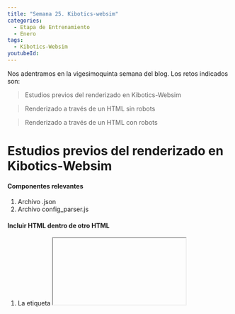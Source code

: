 ```yaml
---
title: "Semana 25. Kibotics-websim"
categories:
  - Etapa de Entrenamiento
  - Enero
tags:
  - Kibotics-Websim
youtubeId: 
---
```


Nos adentramos en la vigesimoquinta semana del blog. Los retos indicados son:


> Estudios previos del renderizado en Kibotics-Websim

> Renderizado a través de un HTML sin robots

> Renderizado a través de un HTML con robots 

# Estudios previos del renderizado en Kibotics-Websim

#### Componentes relevantes

1. Archivo .json
2. Archivo config_parser.js

#### Incluir HTML dentro de otro HTML

1. La etiqueta **<iframe>** permite introducir un HTML en el interior de otro HTML. Por ahora, considero que se trata de la mejor opción, ya que no sobrepasa las medidas de un div. 
  
          <iframe style='display:none' id='frame' width='400' height='400' frameborder='0'></iframe>
          window.onload = function() {        var boton = document.querySelector("#boton");window.onload = function() {        var boton = document.querySelector("#boton");
    var boton = document.querySelector("#boton");

    boton.addEventListener("click", loadPage, true);

    function loadPage(){
        var frame = $('#frame');
        var url = './index_01.html';
        $("#buttons").show();
        frame.attr('src',url).show();
    }
}
              var boton = document.querySelector("#boton");

              boton.addEventListener("click", loadPage, true);

              function loadPage(){
                  var frame = $('#frame');
                  var url = './index_01.html';
                  $("#buttons").show();
                  frame.attr('src',url).show();
              }
          }
  
2. Mediante peticiones AJAX también puede introducirse un HTML en otro. Aunque se da la problematica de que el .html sobrepasa las medidas de un div. El código utilizado es el siguiente:

          <!DOCTYPE html>
          <html lang="en">
          <head>
              <meta charset="UTF-8">
              <meta http-equiv="X-UA-Compatible" content="IE=edge">
              <meta name="viewport" content="width=device-width, initial-scale=1.0">
              <title>Document</title>
              <script src="https://code.jquery.com/jquery-3.4.1.min.js"></script>
              <script src="/js/index_02.js"></script>
          </head>
          <body>
          <button id="boton">Cargar HTML</button>
          <div id="html"></div>
          </body>
          </html>

          window.onload = function(){
              function prueba(){
                  var boton = document.querySelector("#boton");
                  console.log(boton);
                  var divCont = document.querySelector("#html");

                  boton.addEventListener("click", obtenerHTML, true);

                  //Pasar a la función el evento
                  function obtenerHTML(e){
                      var xhr = new XMLHttpRequest();

                      //Estado peticion
                      xhr.onreadystatechange = function(){
                          //Estado correcto
                          if (xhr.status === 200) {
                              //Insertar HTML al div contenedor lo que hay en la respuesta
                              divCont.innerHTML = xhr.responseText;

                          }
                      }
                      //true: asincrona / false: sincrona
                      xhr.open("get", "./index.html", true);
                      //Envio de la peticion
                      xhr.send();
                  }
              };
              prueba();
          }


#### Incluir las capacidades de un robot en la escena.
  
  Definición de un robot en .json:
  
      "robots_config": [
        {
            "controller": "user1",
            "id": "a-pibot"
        }
    ],
        "objects":[       
              {
                  "tag": "a-robot",
                  "attr": {
                    "id": "a-pibot",
                    "gltf-model": "../assets/models/jrobotFgltf.gltf",
                    "class": "physics-object",
                    "physics-object": "id:a-pibot; model:../../../assets/models/jrobotFgltf.gltf;shape:box;fit:manual;halfExtents:1.5 1 3.7;",
                    "scale": {
                      "x": 20,
                      "y": 20,
                      "z": 20
                    },
                    "position": {
                      "x": 0,
                      "y": 10,
                      "z": 0
                    },
                    "rotation": {
                      "x": 0,
                      "y": -20,
                      "z": 0
                    },
                    "fmax": "1000000000000000000000",
                    "tmax": "9"
                  }, 
                  "childs": [
                    {
                      "tag": "a-entity",
                      "attr": {
                        "id": "a-pibotCamera1Wrapper",
                        "position": {
                          "x": 0.02,
                          "y": 0.025,
                          "z": 0
                        },
                        "rotation": {
                          "x": 0,
                          "y": -90,
                          "z": 0
                        }
                      },
                      "childs": [
                        {
                          "tag": "a-camera",
                          "attr": {
                            "id": "a-pibotCamera1",
                            "position": {
                              "x": 0,
                              "y": 0,
                              "z": 0
                            },
                            "rotation": {
                              "x": 0,
                              "y": 0,
                              "z": 0
                            },
                            "active": false,
                            "spectator": "canvas:#cameraDiv; canvasID: a-pibotCamera1Canvas;",
                            "wasd-controls-enabled": false,
                            "look-controls-enabled": false
                          }
                        },
                        {
                          "tag": "a-camera",
                          "attr": {
                            "id": "a-pibotCameraIR",
                            "position": {
                              "x": 0,
                              "y": -0.0225,
                              "z": 0.01
                            },
                            "rotation": {
                              "x": -90,
                              "y": 0,
                              "z": 0
                            },
                            "active": false,
                            "spectator": "canvas:#cameraIRDiv; canvasID: a-pibotCameraIRCanvas;",
                            "wasd-controls-enabled": false,
                            "look-controls-enabled": false
                          }
                        }
                      ]
                    }
                  ] 
              },
         ]
  
  Las carpetas relacionadas con los robots son:
  
  1. brains
  2. simcore
  
  
  
  
  
  
  
